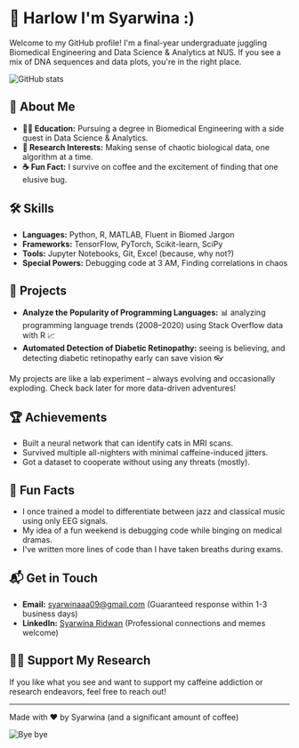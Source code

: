 # 👋 Harlow I'm Syarwina :)

Welcome to my GitHub profile! I'm a final-year undergraduate juggling Biomedical Engineering and Data Science & Analytics at NUS. If you see a mix of DNA sequences and data plots, you're in the right place.

![GitHub stats](https://github-readme-stats.vercel.app/api?username=syarwinaaa09&show_icons=true&theme=radical)

## 🧬 About Me

- **👨‍🎓 Education:** Pursuing a degree in Biomedical Engineering with a side quest in Data Science & Analytics.
- **🔬 Research Interests:** Making sense of chaotic biological data, one algorithm at a time.
- **☕ Fun Fact:** I survive on coffee and the excitement of finding that one elusive bug.

## 🛠 Skills

- **Languages:** Python, R, MATLAB, Fluent in Biomed Jargon
- **Frameworks:** TensorFlow, PyTorch, Scikit-learn, SciPy
- **Tools:** Jupyter Notebooks, Git, Excel (because, why not?)
- **Special Powers:** Debugging code at 3 AM, Finding correlations in chaos

## 🌟 Projects

- **Analyze the Popularity of Programming Languages:** 📊 analyzing programming language trends (2008–2020) using Stack Overflow data with R 📈
- **Automated Detection of Diabetic Retinopathy:** seeing is believing, and detecting diabetic retinopathy early can save vision 👓

My projects are like a lab experiment – always evolving and occasionally exploding. Check back later for more data-driven adventures!

## 🏆 Achievements

- Built a neural network that can identify cats in MRI scans. 
- Survived multiple all-nighters with minimal caffeine-induced jitters.
- Got a dataset to cooperate without using any threats (mostly).

## 🎉 Fun Facts

- I once trained a model to differentiate between jazz and classical music using only EEG signals.
- My idea of a fun weekend is debugging code while binging on medical dramas.
- I've written more lines of code than I have taken breaths during exams.

## 📬 Get in Touch

- **Email:** [syarwinaaa09@gmail.com](mailto:syarwinaaa09@gmail.com) (Guaranteed response within 1-3 business days)
- **LinkedIn:** [Syarwina Ridwan](https://www.linkedin.com/in/syarwina-ridwan-335ab424a/) (Professional connections and memes welcome)

## 👨‍🔬 Support My Research

If you like what you see and want to support my caffeine addiction or research endeavors, feel free to reach out!

---
Made with ❤️ by Syarwina (and a significant amount of coffee)

![Bye bye](https://media.tenor.com/images/372a9d293ff0dc643f52deade6385cc7/tenor.gif)
